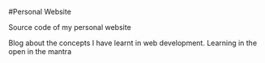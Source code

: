 #Personal Website

Source code of my personal website

Blog about the concepts I have learnt in web development.
Learning in the open in the mantra
